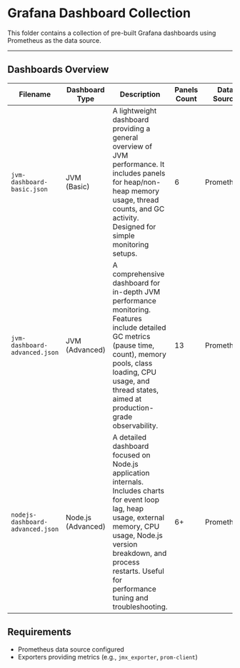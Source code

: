 # Grafana Dashboard Collection

This folder contains a collection of pre-built Grafana dashboards using Prometheus as the data source.

---

## Dashboards Overview

| Filename                     | Dashboard Type     | Description                                                                                                                                         | Panels Count | Data Source |
|-----------------------------|--------------------|-----------------------------------------------------------------------------------------------------------------------------------------------------|--------------|-------------|
| `jvm-dashboard-basic.json`  | JVM (Basic)        | A lightweight dashboard providing a general overview of JVM performance. It includes panels for heap/non-heap memory usage, thread counts, and GC activity. Designed for simple monitoring setups. | 6            | Prometheus  |
| `jvm-dashboard-advanced.json` | JVM (Advanced)   | A comprehensive dashboard for in-depth JVM performance monitoring. Features include detailed GC metrics (pause time, count), memory pools, class loading, CPU usage, and thread states, aimed at production-grade observability. | 13           | Prometheus  |
| `nodejs-dashboard-advanced.json` | Node.js (Advanced) | A detailed dashboard focused on Node.js application internals. Includes charts for event loop lag, heap usage, external memory, CPU usage, Node.js version breakdown, and process restarts. Useful for performance tuning and troubleshooting. | 6+           | Prometheus  |


## Requirements

- Prometheus data source configured
- Exporters providing metrics (e.g., `jmx_exporter`, `prom-client`)

